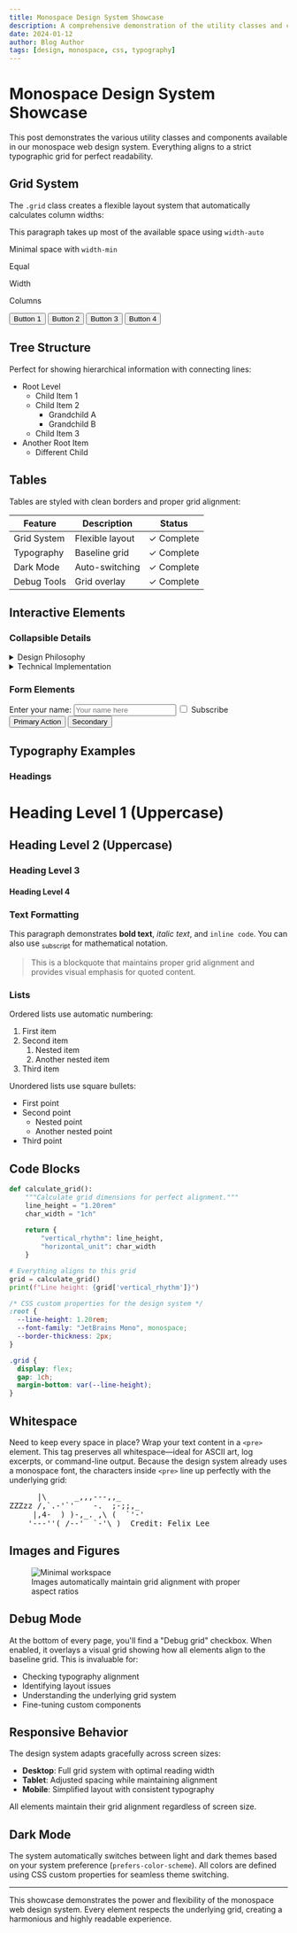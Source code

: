 ```yaml
---
title: Monospace Design System Showcase
description: A comprehensive demonstration of the utility classes and components available in our monospace web design system
date: 2024-01-12
author: Blog Author
tags: [design, monospace, css, typography]
---
```


# Monospace Design System Showcase

This post demonstrates the various utility classes and components available in our monospace web design system. Everything aligns to a strict typographic grid for perfect readability.

## Grid System

The `.grid` class creates a flexible layout system that automatically calculates column widths:

<div class="grid">
  <p class="width-auto">This paragraph takes up most of the available space using <code>width-auto</code></p>
  <p class="width-min">Minimal space with <code>width-min</code></p>
</div>

<div class="grid">
  <p>Equal</p>
  <p>Width</p>
  <p>Columns</p>
</div>

<div class="grid">
  <button>Button 1</button>
  <button>Button 2</button>
  <button>Button 3</button>
  <button>Button 4</button>
</div>

## Tree Structure

Perfect for showing hierarchical information with connecting lines:

<div class="tree">
  <ul>
    <li>Root Level
      <ul>
        <li>Child Item 1</li>
        <li>Child Item 2
          <ul>
            <li>Grandchild A</li>
            <li>Grandchild B</li>
          </ul>
        </li>
        <li>Child Item 3</li>
      </ul>
    </li>
    <li>Another Root Item
      <ul>
        <li>Different Child</li>
      </ul>
    </li>
  </ul>
</div>

## Tables

Tables are styled with clean borders and proper grid alignment:

| Feature | Description | Status |
|---------|-------------|--------|
| Grid System | Flexible layout | ✓ Complete |
| Typography | Baseline grid | ✓ Complete |
| Dark Mode | Auto-switching | ✓ Complete |
| Debug Tools | Grid overlay | ✓ Complete |

## Interactive Elements

### Collapsible Details

<details>
  <summary>Design Philosophy</summary>
  <p>The monospace web approach prioritizes:</p>
  <ul>
    <li>Consistent spacing and alignment</li>
    <li>Readable typography at all sizes</li>
    <li>Functional minimalism</li>
    <li>Grid-based layouts</li>
  </ul>
</details>

<details>
  <summary>Technical Implementation</summary>
  <p>Built with modern CSS features:</p>
  <ul>
    <li>CSS Custom Properties (variables)</li>
    <li>CSS Grid and Flexbox</li>
    <li>Container queries</li>
    <li>Logical properties</li>
  </ul>
</details>

### Form Elements

<div class="grid">
  <label class="width-auto">
    Enter your name:
    <input type="text" placeholder="Your name here">
  </label>
  <label class="width-min">
    <input type="checkbox"> Subscribe
  </label>
</div>

<div class="grid">
  <button>Primary Action</button>
  <button>Secondary</button>
</div>

## Typography Examples

### Headings

# Heading Level 1 (Uppercase)
## Heading Level 2 (Uppercase)
### Heading Level 3
#### Heading Level 4

### Text Formatting

This paragraph demonstrates **bold text**, *italic text*, and `inline code`. You can also use <sub>subscript</sub> for mathematical notation.

> This is a blockquote that maintains proper grid alignment and provides visual emphasis for quoted content.

### Lists

Ordered lists use automatic numbering:

1. First item
2. Second item
   1. Nested item
   2. Another nested item
3. Third item

Unordered lists use square bullets:

- First point
- Second point
  - Nested point
  - Another nested point
- Third point

## Code Blocks

```python
def calculate_grid():
    """Calculate grid dimensions for perfect alignment."""
    line_height = "1.20rem"
    char_width = "1ch"
    
    return {
        "vertical_rhythm": line_height,
        "horizontal_unit": char_width
    }

# Everything aligns to this grid
grid = calculate_grid()
print(f"Line height: {grid['vertical_rhythm']}")
```

```css
/* CSS custom properties for the design system */
:root {
  --line-height: 1.20rem;
  --font-family: "JetBrains Mono", monospace;
  --border-thickness: 2px;
}

.grid {
  display: flex;
  gap: 1ch;
  margin-bottom: var(--line-height);
}
```

## Whitespace

Need to keep every space in place? Wrap your text content in a `<pre>` element. This tag preserves all whitespace—ideal for ASCII art, log excerpts, or command-line output. Because the design system already uses a monospace font, the characters inside `<pre>` line up perfectly with the underlying grid:

<pre>
      |\      _,,,---,,_
ZZZzz /,`.-'`'    -.  ;-;;,_
     |,4-  ) )-,_. ,\ (  `'-'
    '---''(_/--'  `-'\_)  Credit: Felix Lee
</pre>

## Images and Figures

<figure>
  <img src="https://images.unsplash.com/photo-1551650975-87deedd944c3?w=800&h=400&fit=crop" alt="Minimal workspace" loading="lazy">
  <figcaption>Images automatically maintain grid alignment with proper aspect ratios</figcaption>
</figure>

## Debug Mode

At the bottom of every page, you'll find a "Debug grid" checkbox. When enabled, it overlays a visual grid showing how all elements align to the baseline grid. This is invaluable for:

- Checking typography alignment
- Identifying layout issues  
- Understanding the underlying grid system
- Fine-tuning custom components

## Responsive Behavior

The design system adapts gracefully across screen sizes:

- **Desktop**: Full grid system with optimal reading width
- **Tablet**: Adjusted spacing while maintaining alignment
- **Mobile**: Simplified layout with consistent typography

All elements maintain their grid alignment regardless of screen size.

## Dark Mode

The system automatically switches between light and dark themes based on your system preference (`prefers-color-scheme`). All colors are defined using CSS custom properties for seamless theme switching.

---

This showcase demonstrates the power and flexibility of the monospace web design system. Every element respects the underlying grid, creating a harmonious and highly readable experience. 